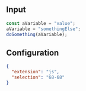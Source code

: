 
## Input
```javascript input
const aVariable = "value";
aVariable = "somethingElse";
doSomething(aVariable);
```

## Configuration
```json configuration
{
  "extension": "js",
  "selection": "68-68"
}
```